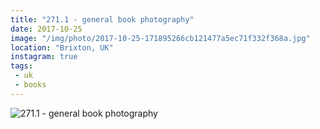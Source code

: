 ```yaml
---
title: "271.1 - general book photography"
date: 2017-10-25
image: "/img/photo/2017-10-25-171895266cb121477a5ec71f332f368a.jpg"
location: "Brixton, UK"
instagram: true
tags:
 - uk
 - books
---
```


![271.1 - general book photography](/img/photo/2017-10-25-171895266cb121477a5ec71f332f368a.jpg)
